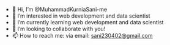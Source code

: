 - 👋 Hi, I’m @MuhammadKurniaSani-me
- 👀 I’m interested in web development and data scientist
- 🌱 I’m currently learning web development and data scientist
- 💞️ I’m looking to collaborate with you!
- 📫 How to reach me: via email: sani230402@gmail.com

<!---
MuhammadKurniaSani-me/MuhammadKurniaSani-me is a ✨ special ✨ repository because its `README.md` (this file) appears on your GitHub profile.
You can click the Preview link to take a look at your changes.
--->

